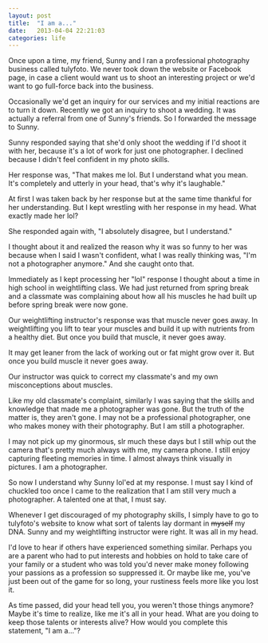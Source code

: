 ```yaml
---
layout: post
title:  "I am a..."
date:   2013-04-04 22:21:03
categories: life
---
```


Once upon a time, my friend, Sunny and I ran a professional photography business called tulyfoto. We never took down the website or Facebook page, in case a client would want us to shoot an interesting project or we'd want to go full-force back into the business.

Occasionally we'd get an inquiry for our services and my initial reactions are to turn it down. Recently we got an inquiry to shoot a wedding. It was actually a referral from one of Sunny's friends. So I forwarded the message to Sunny.

Sunny responded saying that she'd only shoot the wedding if I'd shoot it with her, because it's a lot of work for just one photographer. I declined because I didn't feel confident in my photo skills.

Her response was, "That makes me lol. But I understand what you mean. It's completely and utterly in your head, that's why it's laughable."

At first I was taken back by her response but at the same time thankful for her understanding. But I kept wrestling with her response in my head. What exactly made her lol?

She responded again with, "I absolutely disagree, but I understand."

I thought about it and realized the reason why it was so funny to her was because when I said I wasn't confident, what I was really thinking was, "I'm not a photographer anymore." And she caught onto that.

Immediately as I kept processing her "lol" response I thought about a time in high school in weightlifting class. We had just returned from spring break and a classmate was complaining about how all his muscles he had built up before spring break were now gone.

Our weightlifting instructor's response was that muscle never goes away. In weightlifting you lift to tear your muscles and build it up with nutrients from a healthy diet. But once you build that muscle, it never goes away. 

It may get leaner from the lack of working out or fat might grow over it. But once you build muscle it never goes away.

Our instructor was quick to correct my classmate's and my own misconceptions about muscles.

Like my old classmate's complaint, similarly I was saying that the skills and knowledge that made me a photographer was gone. But the truth of the matter is, they aren't gone. I may not be a professional photographer, one who makes money with their photography. But I am still a photographer.

I may not pick up my ginormous, slr much these days but I still whip out the camera that's pretty much always with me, my camera phone. I still enjoy capturing fleeting memories in time. I almost always think visually in pictures. I am a photographer.

So now I understand why Sunny lol'ed at my response. I must say I kind of chuckled too once I came to the realization that I am still very much a photographer. A talented one at that, I must say. 

Whenever I get discouraged of my photography skills, I simply have to go to tulyfoto's website to know what sort of talents lay dormant in <del datetime="2013-04-12T20:56:12+00:00">myself</del> my DNA. Sunny and my weightlifting instructor were right. It was all in my head.

I'd love to hear if others have experienced something similar. Perhaps you are a parent who had to put interests and hobbies on hold to take care of your family or a student who was told you'd never make money following your passions as a profession so suppressed it. Or maybe like me, you've just been out of the game for so long, your rustiness feels more like you lost it.

As time passed, did your head tell you, you weren't those things anymore? Maybe it's time to realize, like me it's all in your head. What are you doing to keep those talents or interests alive? How would you complete this statement, "I am a..."?